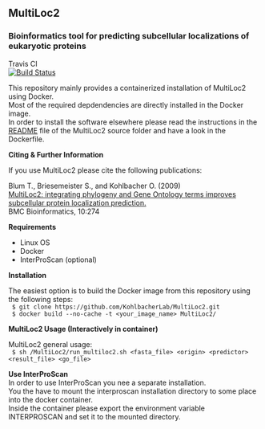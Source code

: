 ## MultiLoc2
### Bioinformatics tool for predicting subcellular localizations of eukaryotic proteins

Travis CI  
[![Build Status](https://travis-ci.org/KohlbacherLab/MultiLoc2.svg?branch=master)](https://travis-ci.org/KohlbacherLab/MultiLoc2)  

This repository mainly provides a containerized installation of MultiLoc2 using Docker.  
Most of the required depdendencies are directly installed in the Docker image.  
In order to install the software elsewhere please read the instructions in the  
[README](MultiLoc2/README) file of the MultiLoc2 source folder and have a look in the Dockerfile.  


**Citing & Further Information**  

If you use MultiLoc2 please cite the following publications:

Blum T., Briesemeister S., and Kohlbacher O. (2009)  
[MultiLoc2: integrating phylogeny and Gene Ontology terms improves subcellular protein localization prediction.](https://doi.org/10.1186/1471-2105-10-274)  
BMC Bioinformatics, 10:274
  
  
**Requirements**  

- Linux OS
- Docker
- InterProScan (optional)


**Installation**

The easiest option is to build the Docker image from this repository using the following steps:  
` $ git clone https://github.com/KohlbacherLab/MultiLoc2.git`  
` $ docker build --no-cache -t <your_image_name> MultiLoc2/`  

**MultiLoc2 Usage (Interactively in container)**  

MultiLoc2 general usage:  
` $ sh /MultiLoc2/run_multiloc2.sh <fasta_file> <origin> <predictor> <result_file> <go_file>`  

**Use InterProScan**  
In order to use InterProScan you nee a separate installation.  
You the have to mount the interproscan installation directory to some place into the docker container.  
Inside the container please export the environment variable INTERPROSCAN and set it to the mounted directory.  






